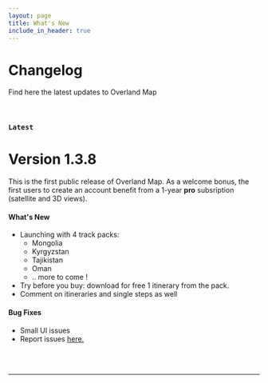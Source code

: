 ```yaml
---
layout: page
title: What's New
include_in_header: true
---
```


# Changelog
Find here the latest updates to Overland Map

<br>

### `Latest`
# **Version 1.3.8**
This is the first public release of Overland Map. As a welcome bonus, the first users to create an account benefit from a 1-year **pro** subsription (satellite and 3D views).

#### What's New
- Launching with 4 track packs:
    - Mongolia
    - Kyrgyzstan
    - Tajikistan
    - Oman
    - .. more to come !
- Try before you buy: download for free 1 itinerary from the pack.
- Comment on itineraries and single steps as well

#### Bug Fixes
- Small UI issues 
- Report issues [here.](mailto:info@himalayaoffroad.com)

<br>



<br>

________
<br>



<br>